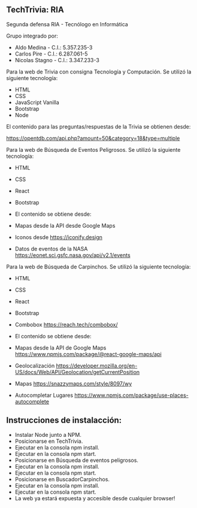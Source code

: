 ## TechTrivia: RIA

Segunda defensa RIA - Tecnólogo en Informática

Grupo integrado por:

* Aldo Medina - C.I.: 5.357.235-3
* Carlos Pire - C.I.: 6.287.061-5
* Nicolas Stagno - C.I.: 3.347.233-3

Para la web de Trivia con consigna Tecnología y Computación.
Se utilizó la siguiente tecnología:
* HTML
* CSS
* JavaScript Vanilla
* Bootstrap
* Node

El contenido para las preguntas/respuestas de la Trivia se obtienen desde:

https://opentdb.com/api.php?amount=50&category=18&type=multiple

Para la web de Búsqueda de Eventos Peligrosos.
Se utilizó la siguiente tecnología:
* HTML
* CSS
* React
* Bootstrap
 

* El contenido se obtiene desde:

* Mapas desde la API desde Google Maps
* Iconos desde https://iconify.design
* Datos de eventos de la NASA https://eonet.sci.gsfc.nasa.gov/api/v2.1/events

Para la web de Búsqueda de Carpinchos.
Se utilizó la siguiente tecnología:
* HTML
* CSS
* React
* Bootstrap
* Combobox https://reach.tech/combobox/

* El contenido se obtiene desde:

* Mapas desde la API de Google Maps https://www.npmjs.com/package/@react-google-maps/api
* Geolocalización https://developer.mozilla.org/en-US/docs/Web/API/Geolocation/getCurrentPosition
* Mapas https://snazzymaps.com/style/8097/wy
* Autocompletar Lugares https://www.npmjs.com/package/use-places-autocomplete


## Instrucciones de instalacción:
* Instalar Node junto a NPM.
* Posicionarse en TechTrivia.
* Ejecutar en la consola npm install.
* Ejecutar en la consola npm start.
* Posicionarse en Búsqueda de eventos peligrosos.
* Ejecutar en la consola npm install.
* Ejecutar en la consola npm start.
* Posicionarse en BuscadorCarpinchos.
* Ejecutar en la consola npm install.
* Ejecutar en la consola npm start.
* La web ya estará expuesta y accesible desde cualquier browser!
